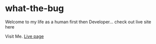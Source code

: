 # what-the-bug
Welcome to my life as a human first then Developer...
check out live site here


Visit Me.
<a href="https://what-the-bug.ml">Live page</a>
